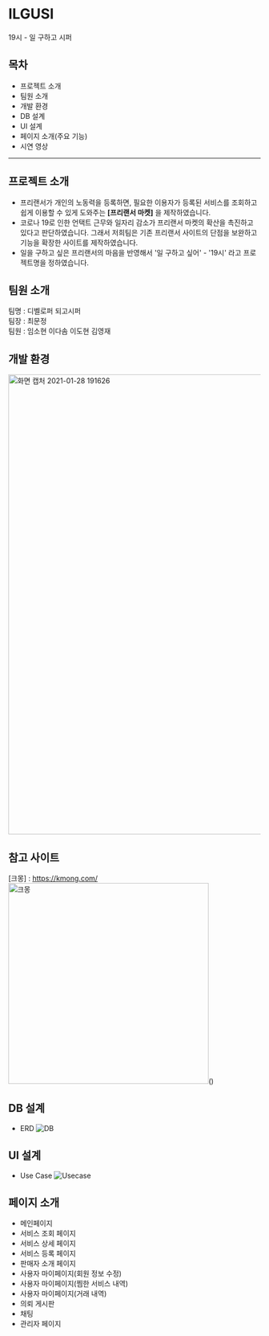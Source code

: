 # ILGUSI 
19시 - 일 구하고 시퍼

## 목차
- 프로젝트 소개
- 팀원 소개
- 개발 환경
- DB 설계
- UI 설계
- 페이지 소개(주요 기능)
- 시연 영상
---

       
## 프로젝트 소개
- 프리랜서가 개인의 노동력을 등록하면, 필요한 이용자가 등록된 서비스를 조회하고 쉽게 이용할 수 있게 도와주는 **[프리랜서 마켓]** 을 제작하였습니다. 
- 코로나 19로 인한 언택트 근무와 일자리 감소가 프리랜서 마켓의 확산을 촉진하고 있다고 판단하였습니다. 그래서 저희팀은 기존 프리랜서 사이트의 단점을 보완하고 기능을 확장한 사이트를 제작하였습니다.
- 일을 구하고 싶은 프리랜서의 마음을 반영해서 '일 구하고 싶어' - '19시' 라고 프로젝트명을 정하였습니다. 
   
     
## 팀원 소개
팀명 : 디벨로퍼 되고시퍼    
팀장 : 최문정    
팀원 : 임소현 이다솜 이도현 김영재    
       
         
## 개발 환경
<img width="916" alt="화면 캡처 2021-01-28 191626" src="https://user-images.githubusercontent.com/42430547/106123580-707e0980-619d-11eb-9366-90bb7e12e481.png">
   
      
## 참고 사이트
[크몽] : https://kmong.com/
<img width="400" alt="크몽" src="https://user-images.githubusercontent.com/42430547/106123925-de2a3580-619d-11eb-82ad-5cd237ddd198.png">()
   
       
## DB 설계
- ERD
![DB](https://user-images.githubusercontent.com/42430547/106124333-50027f00-619e-11eb-80b5-210dd789b003.png)
   
      
## UI 설계
- Use Case
![Usecase](https://user-images.githubusercontent.com/42430547/106124349-57c22380-619e-11eb-83c0-f8fde4ab09b8.png)


## 페이지 소개
- 메인페이지
- 서비스 조회 페이지
- 서비스 상세 페이지
- 서비스 등록 페이지
- 판매자 소개 페이지
- 사용자 마이페이지(회원 정보 수정)
- 사용자 마이페이지(찜한 서비스 내역)
- 사용자 마이페이지(거래 내역)
- 의뢰 게시판
- 채팅
- 관리자 페이지
